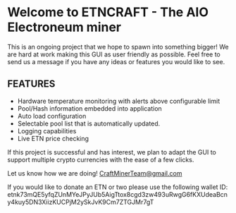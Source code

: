 # Welcome to ETNCRAFT - The AIO Electroneum miner 

This is an ongoing project that we hope to spawn into something bigger!
We are hard at work making this GUI as user friendly as possible.
Feel free to send us a message if you have any ideas or features you would like to see.

## FEATURES
* Hardware temperature monitoring with alerts above configurable limit
* Pool/Hash information embedded into application
* Auto load configuration
* Selectable pool list that is automatically updated.
* Logging capabilities
* Live ETN price checking

If this project is successful and has interest, we plan to adapt the GUI to support multiple crypto currencies with the ease of a few clicks.

Let us know how we are doing! CraftMinerTeam@gmail.com

If you would like to donate an ETN or two please use the following wallet ID:
etnk73mQE5yfqZUnMYeJPyJUb5AigTtox8cgd3zw493uRwgG6fKXUdeaBcny4kuy5DN3XiizKUCPjM2ySkJvK9Cm7ZTGJMr7gT
